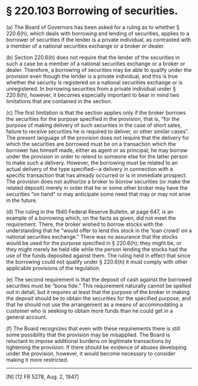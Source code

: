 # § 220.103   Borrowing of securities.

(a) The Board of Governors has been asked for a ruling as to whether § 220.6(h), which deals with borrowing and lending of securities, applies to a borrower of securities if the lender is a private individual, as contrasted with a member of a national securities exchange or a broker or dealer. 


(b) Section 220.6(h) does not require that the lender of the securities in such a case be a member of a national securities exchange or a broker or dealer. Therefore, a borrowing of securities may be able to qualify under the provision even though the lender is a private individual, and this is true whether the security is registered on a national securities exchange or is unregistered. In borrowing securities from a private individual under § 220.6(h), however, it becomes especially important to bear in mind two limitations that are contained in the section. 


(c) The first limitation is that the section applies only if the broker borrows the securities for the purpose specified in the provision, that is, “for the purpose of making delivery of such securities in the case of short sales, failure to receive securities he is required to deliver, or other similar cases”. The present language of the provision does not require that the delivery for which the securities are borrowed must be on a transaction which the borrower has himself made, either as agent or as principal; he may borrow under the provision in order to relend to someone else for the latter person to make such a delivery. However, the borrowing must be related to an actual delivery of the type specified—a delivery in connection with a specific transaction that has already occurred or is in immediate prospect. The provision does not authorize a broker to borrow securities (or make the related deposit) merely in order that he or some other broker may have the securities “on hand” or may anticipate some need that may or may not arise in the future. 


(d) The ruling in the 1940 Federal Reserve Bulletin, at page 647, is an example of a borrowing which, on the facts as given, did not meet the requirement. There, the broker wished to borrow stocks with the understanding that he “would offer to lend this stock in the ‘loan crowd’ on a national securities exchange.” There was no assurance that the stocks would be used for the purpose specified in § 220.6(h); they might be, or they might merely be held idle while the person lending the stocks had the use of the funds deposited against them. The ruling held in effect that since the borrowing could not qualify under § 220.6(h) it must comply with other applicable provisions of the regulation. 


(e) The second requirement is that the deposit of cash against the borrowed securities must be “bona fide.” This requirement naturally cannot be spelled out in detail, but it requires at least that the purpose of the broker in making the deposit should be to obtain the securities for the specified purpose, and that he should not use the arrangement as a means of accommodating a customer who is seeking to obtain more funds than he could get in a general account. 


(f) The Board recognizes that even with these requirements there is still some possibility that the provision may be misapplied. The Board is reluctant to impose additional burdens on legitimate transactions by tightening the provision. If there should be evidence of abuses developing under the provision, however, it would become necessary to consider making it more restricted. 



---

[N] [12 FR 5278, Aug. 2, 1947] 





